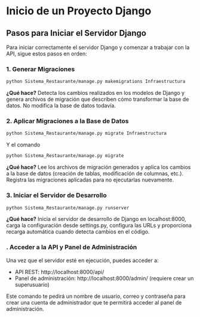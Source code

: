 # Inicio de un Proyecto Django

## Pasos para Iniciar el Servidor Django

Para iniciar correctamente el servidor Django y comenzar a trabajar con la API, sigue estos pasos en orden:

### 1. Generar Migraciones

```bash
python Sistema_Restaurante/manage.py makemigrations Infraestructura
```

**¿Qué hace?** Detecta los cambios realizados en los modelos de Django y genera archivos de migración que describen cómo transformar la base de datos. No modifica la base de datos todavía.

### 2. Aplicar Migraciones a la Base de Datos

```bash
python Sistema_Restaurante/manage.py migrate Infraestructura
```

Y el comando

```bash
python Sistema_Restaurante/manage.py migrate
```

**¿Qué hace?** Lee los archivos de migración generados y aplica los cambios a la base de datos (creación de tablas, modificación de columnas, etc.). Registra las migraciones aplicadas para no ejecutarlas nuevamente.

### 3. Iniciar el Servidor de Desarrollo

```bash
python Sistema_Restaurante/manage.py runserver
```

**¿Qué hace?** Inicia el servidor de desarrollo de Django en localhost:8000, carga la configuración desde settings.py, configura las URLs y proporciona recarga automática cuando detecta cambios en el código.

### . Acceder a la API y Panel de Administración

Una vez que el servidor esté en ejecución, puedes acceder a:
- API REST: http://localhost:8000/api/
- Panel de administración: http://localhost:8000/admin/ (requiere crear un superusuario)


Este comando te pedirá un nombre de usuario, correo y contraseña para crear una cuenta de administrador que te permitirá acceder al panel de administración.